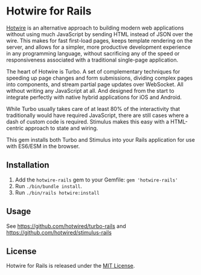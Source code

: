 # Hotwire for Rails

[Hotwire](https://hotwired.dev) is an alternative approach to building modern web applications without using much JavaScript by sending HTML instead of JSON over the wire. This makes for fast first-load pages, keeps template rendering on the server, and allows for a simpler, more productive development experience in any programming language, without sacrificing any of the speed or responsiveness associated with a traditional single-page application.

The heart of Hotwire is Turbo. A set of complementary techniques for speeding up page changes and form submissions, dividing complex pages into components, and stream partial page updates over WebSocket. All without writing any JavaScript at all. And designed from the start to integrate perfectly with native hybrid applications for iOS and Android.

While Turbo usually takes care of at least 80% of the interactivity that traditionally would have required JavaScript, there are still cases where a dash of custom code is required. Stimulus makes this easy with a HTML-centric approach to state and wiring.

This gem installs both Turbo and Stimulus into your Rails application for use with ES6/ESM in the browser.


## Installation

1. Add the `hotwire-rails` gem to your Gemfile: `gem 'hotwire-rails'`
2. Run `./bin/bundle install`.
3. Run `./bin/rails hotwire:install`


## Usage

See https://github.com/hotwired/turbo-rails and https://github.com/hotwired/stimulus-rails


## License

Hotwire for Rails is released under the [MIT License](https://opensource.org/licenses/MIT).

